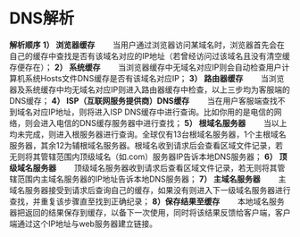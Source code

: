 # DNS解析
**解析顺序**
**1） 浏览器缓存**
　　当用户通过浏览器访问某域名时，浏览器首先会在自己的缓存中查找是否有该域名对应的IP地址（若曾经访问过该域名且没有清空缓存便存在）；
**2） 系统缓存**
　　当浏览器缓存中无域名对应IP则会自动检查用户计算机系统Hosts文件DNS缓存是否有该域名对应IP；
**3） 路由器缓存**
　　当浏览器及系统缓存中均无域名对应IP则进入路由器缓存中检查，以上三步均为客服端的DNS缓存；
**4） ISP（互联网服务提供商）DNS缓存**
　　当在用户客服端查找不到域名对应IP地址，则将进入ISP DNS缓存中进行查询。比如你用的是电信的网络，则会进入电信的DNS缓存服务器中进行查找；
**5） 根域名服务器**
　　当以上均未完成，则进入根服务器进行查询。全球仅有13台根域名服务器，1个主根域名服务器，其余12为辅根域名服务器。根域名收到请求后会查看区域文件记录，若无则将其管辖范围内顶级域名（如.com）服务器IP告诉本地DNS服务器；
**6） 顶级域名服务器**
　　顶级域名服务器收到请求后查看区域文件记录，若无则将其管辖范围内主域名服务器的IP地址告诉本地DNS服务器；
**7） 主域名服务器**
　　主域名服务器接受到请求后查询自己的缓存，如果没有则进入下一级域名服务器进行查找，并重复该步骤直至找到正确纪录；
**8）保存结果至缓存**
　　本地域名服务器把返回的结果保存到缓存，以备下一次使用，同时将该结果反馈给客户端，客户端通过这个IP地址与web服务器建立链接。
